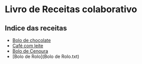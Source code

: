 # Livro de Receitas colaborativo

## Indice das receitas

- [Bolo de chocolate](BoloDeChocolate.html)
- [Café com leite](CafeComLeite.txt)
- [Bolo de Cenoura](BoloDeCenoura.txt)
- [Bolo de Rolo](Bolo de Rolo.txt)
